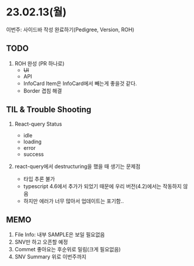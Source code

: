 # 23.02.13(월)

이번주: 사이드바 작성 완료하기(Pedigree, Version, ROH)



## TODO

1. ROH 완성 (PR 하나로)
   * ~~UI~~
   * API
   * InfoCard Item은 InfoCard에서 빼는게 좋을것 같다.
   * Border 겹침 해결







## TIL & Trouble Shooting

1. React-query Status
   * idle
   * loading
   * error
   * success

2. react-query에서 destructuring을 했을 때 생기는 문제점
   * 타입 추론 불가
   * typescript 4.6에서 추가가 되었기 때문에 우리 버전(4.2)에서는 작동하지 않음
   * 하지만 에러가 너무 많아서 업데이트는 포기함..



## MEMO

1. File Info: 내부 SAMPLE은 보일 필요없음
2. SNV만 하고 오픈할 예정
3. Commet 좋아요는 후순위로 밀림(크게 필요없음)
4. SNV Summary 위로 이번주까지